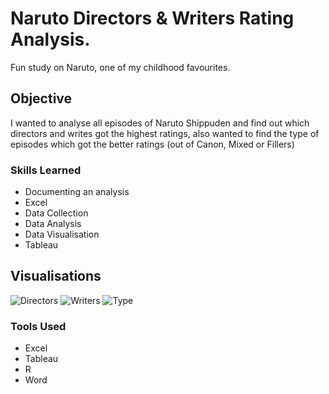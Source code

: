 # Naruto Directors & Writers Rating Analysis.

Fun study on Naruto, one of my childhood favourites.

## Objective

I wanted to analyse all episodes of Naruto Shippuden and find out which directors and writes got the highest ratings, also wanted to find the type of episodes which got the better ratings (out of Canon, Mixed or Fillers) 

### Skills Learned

- Documenting an analysis
- Excel
- Data Collection
- Data Analysis
- Data Visualisation
- Tableau

## Visualisations

![Directors](https://github.com/SamyakJain-DS/naruto-directors-analysis/assets/142383509/e46ced5a-480b-4a64-8310-19c81756abc8)
![Writers](https://github.com/SamyakJain-DS/naruto-directors-analysis/assets/142383509/7d64a837-d008-40a4-b97b-cd026dd73413)
![Type](https://github.com/SamyakJain-DS/naruto-directors-analysis/assets/142383509/cf1955ac-1b69-43ce-bdab-93d53d7c3c1f)



### Tools Used

- Excel
- Tableau
- R
- Word
